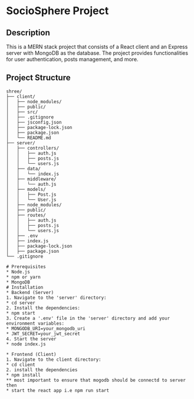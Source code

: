 # SocioSphere Project

## Description

This is a MERN stack project that consists of a React client and an Express server with MongoDB as the database. The project provides functionalities for user authentication, posts management, and more.

## Project Structure

```plaintext
shree/
├── client/
│   ├── node_modules/
│   ├── public/
│   ├── src/
│   ├── .gitignore
│   ├── jsconfig.json
│   ├── package-lock.json
│   ├── package.json
│   └── README.md
├── server/
│   ├── controllers/
│   │   ├── auth.js
│   │   ├── posts.js
│   │   └── users.js
│   ├── data/
│   │   └── index.js
│   ├── middleware/
│   │   └── auth.js
│   ├── models/
│   │   ├── Post.js
│   │   └── User.js
│   ├── node_modules/
│   ├── public/
│   ├── routes/
│   │   ├── auth.js
│   │   ├── posts.js
│   │   └── users.js
│   ├── .env
│   ├── index.js
│   ├── package-lock.json
│   ├── package.json
└── .gitignore

# Prerequisites
* Node.js
* npm or yarn
* MongoDB
# Installation
* Backend (Server)
1. Navigate to the 'server' directory:
* cd server
2. Install the dependencies:
* npm start
3. Create a '.env' file in the 'server' directory and add your environment variables:
* MONGODB_URI=your_mongodb_uri
* JWT_SECRET=your_jwt_secret
4. Start the server
* node index.js

* Frontend (Client)
1. Navigate to the client directory:
* cd client
2. install the dependencies
* npm install
** most important to ensure that mogodb should be connectd to server then
* start the react app i.e npm run start 




